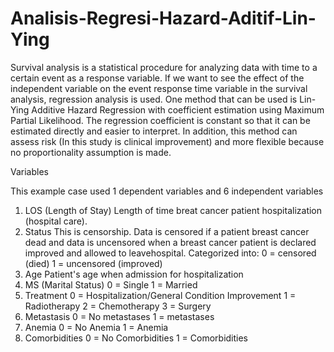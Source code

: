 # Analisis-Regresi-Hazard-Aditif-Lin-Ying

Survival analysis is a statistical procedure for analyzing data with time to a certain event as a response variable. 
If we want to see the effect of the independent variable on the event response time 
variable in the survival analysis, regression analysis is used. One method that can 
be used is Lin-Ying Additive Hazard Regression with coefficient estimation using 
Maximum Partial Likelihood. The regression coefficient is constant so that it can 
be estimated directly and easier to interpret. In addition, this method can assess 
risk (In this study is clinical improvement) and more flexible because no 
proportionality assumption is made. 

Variables

This example case used 1 dependent variables and 6 independent variables
1. LOS (Length of Stay)
   Length of time breat cancer patient hospitalization (hospital care).
2. Status
   This is censorship. Data is censored if a patient breast cancer dead
   and data is uncensored when a breast cancer patient is declared
   improved and allowed to leavehospital. 
   Categorized into:
   0 = censored (died)
   1 = uncensored (improved)
3. Age
   Patient's age when admission for hospitalization
4. MS (Marital Status)
   0 = Single
   1 = Married
5. Treatment
   0 = Hospitalization/General Condition Improvement
   1 = Radiotherapy
   2 = Chemotherapy
   3 = Surgery
6. Metastasis
   0 = No metastases
   1 = metastases
7. Anemia
   0 = No Anemia
   1 = Anemia
8. Comorbidities
   0 = No Comorbidities
   1 = Comorbidities
